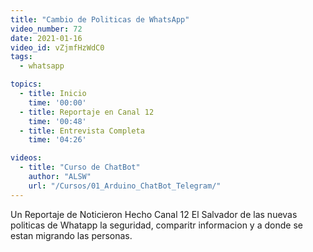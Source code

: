 ```yaml
---
title: "Cambio de Politicas de WhatsApp"
video_number: 72
date: 2021-01-16
video_id: vZjmfHzWdC0
tags:
  - whatsapp

topics:
  - title: Inicio
    time: '00:00'
  - title: Reportaje en Canal 12
    time: '00:48'
  - title: Entrevista Completa
    time: '04:26'

videos:
  - title: "Curso de ChatBot"
    author: "ALSW"
    url: "/Cursos/01_Arduino_ChatBot_Telegram/"
---
```


Un Reportaje de Noticieron Hecho Canal 12 El Salvador  de las nuevas politicas de Whatapp la seguridad, comparitr informacion y a donde se estan migrando las personas.  
